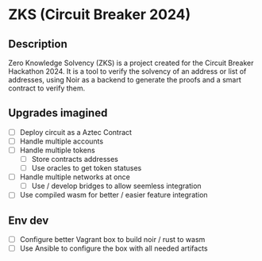 # ZKS (Circuit Breaker 2024)

## Description

Zero Knowledge Solvency (ZKS) is a project created for the Circuit Breaker Hackathon 2024. It is a tool to verify the solvency of an address or list of addresses, using Noir as a backend to generate the proofs and a smart contract to verify them.

## Upgrades imagined

- [ ] Deploy circuit as a Aztec Contract
- [ ] Handle multiple accounts
- [ ] Handle multiple tokens
  - [ ] Store contracts addresses
  - [ ] Use oracles to get token statuses
- [ ] Handle multiple networks at once
  - [ ] Use / develop bridges to allow seemless integration
- [ ] Use compiled wasm for better / easier feature integration

## Env dev

- [ ] Configure better Vagrant box to build noir / rust to wasm
- [ ] Use Ansible to configure the box with all needed artifacts
